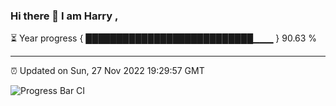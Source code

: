 ### Hi there 👋 I am Harry , 

⏳ Year progress { ███████████████████████████▁▁▁ } 90.63 %

---

⏰ Updated on Sun, 27 Nov 2022 19:29:57 GMT

![Progress Bar CI](https://github.com/duykhang68/duykhang68/workflows/Progress%20Bar%20CI/badge.svg)
